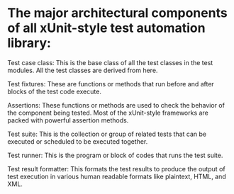 The major architectural components of all xUnit-style test automation library:
==============================================================================
Test case class: This is the base class of all the test classes in the test modules.
                 All the test classes are derived from here.

Test fixtures: These are functions or methods that run before and after blocks of the test code execute.

Assertions: These functions or methods are used to check the behavior of the component being tested.
            Most of the xUnit-style frameworks are packed with powerful assertion methods.

Test suite: This is the collection or group of related tests that can be executed or scheduled to be
            executed together.

Test runner: This is the program or block of codes that runs the test suite.

Test result formatter: This formats the test results to produce the output of test execution in various
                       human readable formats like plaintext, HTML, and XML.
